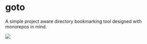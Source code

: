 # goto

A simple project aware directory bookmarking tool designed with monorepos in mind.

![](https://i.imgur.com/F8gy2zb.gif)
